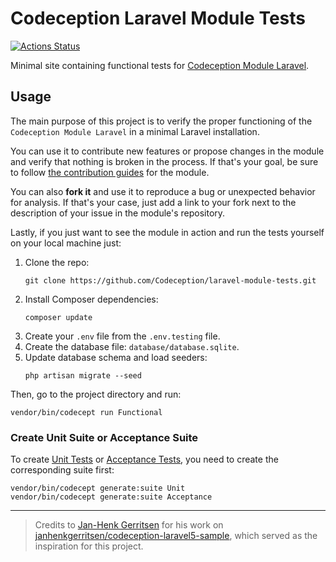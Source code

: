 # Codeception Laravel Module Tests

[![Actions Status](https://github.com/Codeception/laravel-module-tests/workflows/CI/badge.svg)](https://github.com/Codeception/laravel-module-tests)

Minimal site containing functional tests for [Codeception Module Laravel](https://github.com/Codeception/module-laravel).

## Usage

The main purpose of this project is to verify the proper functioning of the `Codeception Module Laravel` in a minimal Laravel installation.

You can use it to contribute new features or propose changes in the module and verify that nothing is broken in the process.
If that's your goal, be sure to follow [the contribution guides](https://github.com/Codeception/module-laravel/blob/main/CONTRIBUTING.md) for the module.

You can also **fork it** and use it to reproduce a bug or unexpected behavior for analysis.
If that's your case, just add a link to your fork next to the description of your issue in the module's repository.

Lastly, if you just want to see the module in action and run the tests yourself on your local machine just:

1. Clone the repo:
   ```shell
   git clone https://github.com/Codeception/laravel-module-tests.git
   ```
2. Install Composer dependencies:
   ```shell
   composer update
   ```
3. Create your `.env` file from the `.env.testing` file.
4. Create the database file: `database/database.sqlite`.
5. Update database schema and load seeders:
   ```shell
   php artisan migrate --seed
   ```

Then, go to the project directory and run:

```shell
vendor/bin/codecept run Functional
```

### Create Unit Suite or Acceptance Suite

To create [Unit Tests](https://codeception.com/docs/05-UnitTests) or [Acceptance Tests](https://codeception.com/docs/03-AcceptanceTests), you need to create the corresponding suite first:
```shell
vendor/bin/codecept generate:suite Unit
vendor/bin/codecept generate:suite Acceptance
```
<hr/>

> Credits to [Jan-Henk Gerritsen](https://github.com/janhenkgerritsen) for his work on [janhenkgerritsen/codeception-laravel5-sample](https://github.com/janhenkgerritsen/codeception-laravel5-sample), which served as the inspiration for this project.

